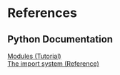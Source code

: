 # References
## Python Documentation
[Modules (Tutorial)](https://docs.python.org/3/tutorial/modules.html)\
[The import system (Reference)](https://docs.python.org/3/reference/import.html)
